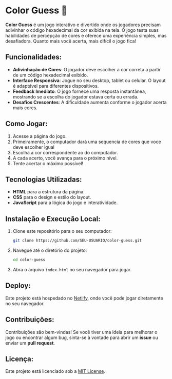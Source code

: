 # Color Guess 🎨

**Color Guess** é um jogo interativo e divertido onde os jogadores precisam adivinhar o código hexadecimal da cor exibida na tela. O jogo testa suas habilidades de percepção de cores e oferece uma experiência simples, mas desafiadora. Quanto mais você acerta, mais difícil o jogo fica!

## Funcionalidades:
- **Adivinhação de Cores**: O jogador deve escolher a cor correta a partir de um código hexadecimal exibido.
- **Interface Responsiva**: Jogue no seu desktop, tablet ou celular. O layout é adaptável para diferentes dispositivos.
- **Feedback Imediato**: O jogo fornece uma resposta instantânea, mostrando se a escolha do jogador estava certa ou errada.
- **Desafios Crescentes**: A dificuldade aumenta conforme o jogador acerta mais cores.

## Como Jogar:
1. Acesse a página do jogo.
2. Primeiramente, o computador dará uma sequencia de cores que voce deve escolher igual
3. Escolha a cor correspondente ao do computador.
4. A cada acerto, você avança para o próximo nível.
5. Tente acertar o máximo possível!

## Tecnologias Utilizadas:
- **HTML** para a estrutura da página.
- **CSS** para o design e estilo do layout.
- **JavaScript** para a lógica do jogo e interatividade.

## Instalação e Execução Local:
1. Clone este repositório para o seu computador:
    ```bash
    git clone https://github.com/SEU-USUARIO/color-guess.git
    ```

2. Navegue até o diretório do projeto:
    ```bash
    cd color-guess
    ```

3. Abra o arquivo `index.html` no seu navegador para jogar.

## Deploy:
Este projeto está hospedado no [Netlify](https://color-guess.netlify.app), onde você pode jogar diretamente no seu navegador.

## Contribuições:
Contribuições são bem-vindas! Se você tiver uma ideia para melhorar o jogo ou encontrar algum bug, sinta-se à vontade para abrir um **issue** ou enviar um **pull request**.

## Licença:
Este projeto está licenciado sob a [MIT License](LICENSE).
